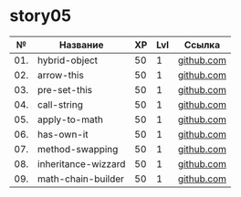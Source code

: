 # story05

| №   | Название            | XP  | Lvl | Ссылка                                        |
| --- | ------------------- | --- | --- | --------------------------------------------- |
| 01. | hybrid-object       | 50  | 1   | [github.com](./hybrid-object/README.md)     |
| 02. | arrow-this          | 50  | 1   | [github.com](./arrow-this/README.md)          |
| 03. | pre-set-this        | 50  | 1   | [github.com](./pre-set-this/README.md)        |
| 04. | call-string         | 50  | 1   | [github.com](./call-string/README.md)         |
| 05. | apply-to-math       | 50  | 1   | [github.com](./apply-to-math/README.md)       |
| 06. | has-own-it          | 50  | 1   | [github.com](./has-own-it/README.md)          |
| 07. | method-swapping     | 50  | 1   | [github.com](./method-swapping/README.md)     |
| 08. | inheritance-wizzard | 50  | 1   | [github.com](./inheritance-wizzard/README.md) |
| 09. | math-chain-builder  | 50  | 1   | [github.com](./math-chain-builder/README.md)  |
